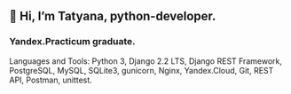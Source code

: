 ## 👋 Hi, I’m Tatyana, python-developer.
### Yandex.Practicum graduate.

Languages and Tools: Python 3, Django 2.2 LTS, Django REST Framework, PostgreSQL, MySQL, SQLite3, gunicorn, Nginx, Yandex.Cloud, Git, REST API, Postman, unittest.
